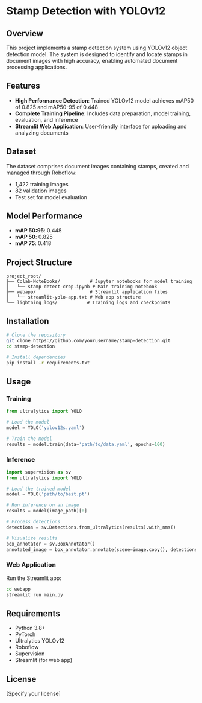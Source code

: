 # Stamp Detection with YOLOv12

## Overview
This project implements a stamp detection system using YOLOv12 object detection model. The system is designed to identify and locate stamps in document images with high accuracy, enabling automated document processing applications.

## Features
- **High Performance Detection**: Trained YOLOv12 model achieves mAP50 of 0.825 and mAP50-95 of 0.448
- **Complete Training Pipeline**: Includes data preparation, model training, evaluation, and inference
- **Streamlit Web Application**: User-friendly interface for uploading and analyzing documents

## Dataset
The dataset comprises document images containing stamps, created and managed through Roboflow:
- 1,422 training images
- 82 validation images
- Test set for model evaluation

## Model Performance
- **mAP 50:95**: 0.448
- **mAP 50**: 0.825
- **mAP 75**: 0.418

## Project Structure
```
project_root/
├── Colab-NoteBooks/           # Jupyter notebooks for model training
│   └── stamp-detect-crop.ipynb # Main training notebook
├── webapp/                    # Streamlit application files
│   └── streamlit-yolo-app.txt # Web app structure
└── lightning_logs/           # Training logs and checkpoints
```

## Installation
```bash
# Clone the repository
git clone https://github.com/yourusername/stamp-detection.git
cd stamp-detection

# Install dependencies
pip install -r requirements.txt
```

## Usage
### Training
```python
from ultralytics import YOLO

# Load the model
model = YOLO('yolov12s.yaml')

# Train the model
results = model.train(data='path/to/data.yaml', epochs=100)
```

### Inference
```python
import supervision as sv
from ultralytics import YOLO

# Load the trained model
model = YOLO('path/to/best.pt')

# Run inference on an image
results = model(image_path)[0]

# Process detections
detections = sv.Detections.from_ultralytics(results).with_nms()

# Visualize results
box_annotator = sv.BoxAnnotator()
annotated_image = box_annotator.annotate(scene=image.copy(), detections=detections)
```

### Web Application
Run the Streamlit app:
```bash
cd webapp
streamlit run main.py
```

## Requirements
- Python 3.8+
- PyTorch
- Ultralytics YOLOv12
- Roboflow
- Supervision
- Streamlit (for web app)

## License
[Specify your license]